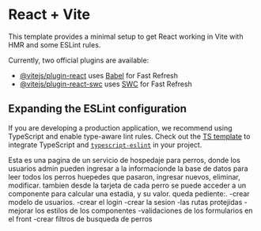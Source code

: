 # React + Vite

This template provides a minimal setup to get React working in Vite with HMR and some ESLint rules.

Currently, two official plugins are available:

- [@vitejs/plugin-react](https://github.com/vitejs/vite-plugin-react/blob/main/packages/plugin-react/README.md) uses [Babel](https://babeljs.io/) for Fast Refresh
- [@vitejs/plugin-react-swc](https://github.com/vitejs/vite-plugin-react-swc) uses [SWC](https://swc.rs/) for Fast Refresh

## Expanding the ESLint configuration

If you are developing a production application, we recommend using TypeScript and enable type-aware lint rules. Check out the [TS template](https://github.com/vitejs/vite/tree/main/packages/create-vite/template-react-ts) to integrate TypeScript and [`typescript-eslint`](https://typescript-eslint.io) in your project.

Esta es una pagina de un servicio de hospedaje para perros,
donde los usuarios admin pueden ingresar a la informacionde la base de datos
para leer todos los perros huepedes que pasaron, ingresar nuevos, eliminar, modificar.
tambien desde la tarjeta de cada perro se puede acceder a un componente para calcular una estadia,
 y su valor.
queda pediente:.
-crear modelo de usuarios.
-crear el login 
-crear la sesion
-las rutas protejidas
-mejorar los estilos de los componentes
-validaciones de los formularios en el front
-crear filtros de busqueda de perros


